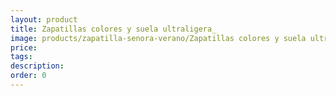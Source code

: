 ```yaml
---
layout: product
title: Zapatillas colores y suela ultraligera_
image: products/zapatilla-senora-verano/Zapatillas colores y suela ultraligera_.jpeg
price: 
tags: 
description: 
order: 0
---
```

